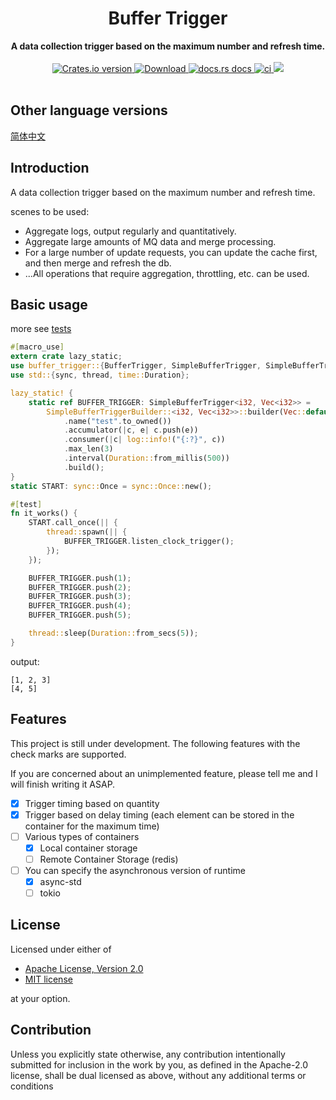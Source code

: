<h1 align="center">Buffer Trigger</h1>
<div align="center">
 <strong>
    A data collection trigger based on the maximum number and refresh time.
 </strong>
</div>
<br />
<div align="center">
  <!-- Crates version -->
  <a href="https://crates.io/crates/buffer-trigger">
    <img src="https://img.shields.io/crates/v/buffer-trigger.svg?style=flat-square"
    alt="Crates.io version" />
  </a>
  <!-- Downloads -->
  <a href="https://crates.io/crates/buffer-trigger">
    <img src="https://img.shields.io/crates/d/buffer-trigger.svg?style=flat-square"
      alt="Download" />
  </a>
  <!-- docs.rs docs -->
  <a href="https://docs.rs/buffer-trigger">
    <img src="https://img.shields.io/badge/docs-latest-blue.svg?style=flat-square"
      alt="docs.rs docs" />
  </a>
  <!-- ci -->
  <a href="https://docs.rs/buffer-trigger">
    <img src="https://github.com/liangyongrui/buffer-trigger/workflows/Rust/badge.svg"
      alt="ci" />
  </a>
  <!-- coverage -->
  <a href="https://codecov.io/gh/liangyongrui/buffer-trigger">
    <img src="https://codecov.io/gh/liangyongrui/buffer-trigger/branch/master/graph/badge.svg" />
  </a>
</div>

<br/>

## Other language versions

[简体中文](/readme-zh.md)

## Introduction

A data collection trigger based on the maximum number and refresh time.

scenes to be used:

- Aggregate logs, output regularly and quantitatively.
- Aggregate large amounts of MQ data and merge processing.
- For a large number of update requests, you can update the cache first, and then merge and refresh the db.
- ...All operations that require aggregation, throttling, etc. can be used.

## Basic usage

more see [tests](/tests)

```rust
#[macro_use]
extern crate lazy_static;
use buffer_trigger::{BufferTrigger, SimpleBufferTrigger, SimpleBufferTriggerBuilder};
use std::{sync, thread, time::Duration};

lazy_static! {
    static ref BUFFER_TRIGGER: SimpleBufferTrigger<i32, Vec<i32>> =
        SimpleBufferTriggerBuilder::<i32, Vec<i32>>::builder(Vec::default)
            .name("test".to_owned())
            .accumulator(|c, e| c.push(e))
            .consumer(|c| log::info!("{:?}", c))
            .max_len(3)
            .interval(Duration::from_millis(500))
            .build();
}
static START: sync::Once = sync::Once::new();

#[test]
fn it_works() {
    START.call_once(|| {
        thread::spawn(|| {
            BUFFER_TRIGGER.listen_clock_trigger();
        });
    });

    BUFFER_TRIGGER.push(1);
    BUFFER_TRIGGER.push(2);
    BUFFER_TRIGGER.push(3);
    BUFFER_TRIGGER.push(4);
    BUFFER_TRIGGER.push(5);

    thread::sleep(Duration::from_secs(5));
}
```

output:

```text
[1, 2, 3]
[4, 5]
```

## Features

This project is still under development. The following features with the check marks are supported.

If you are concerned about an unimplemented feature, please tell me and I will finish writing it ASAP.

- [x] Trigger timing based on quantity
- [x] Trigger based on delay timing (each element can be stored in the container for the maximum time)
- [ ] Various types of containers
  - [x] Local container storage
  - [ ] Remote Container Storage (redis)
- [ ] You can specify the asynchronous version of runtime
  - [x] async-std
  - [ ] tokio

## License

Licensed under either of

- [Apache License, Version 2.0](LICENSE-APACHE)
- [MIT license](LICENSE-MIT)

at your option.

## Contribution

Unless you explicitly state otherwise, any contribution intentionally submitted
for inclusion in the work by you, as defined in the Apache-2.0 license, shall be
dual licensed as above, without any additional terms or conditions
